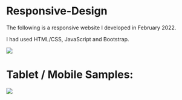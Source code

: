 # Responsive-Design

The following is a responsive website I developed in February 2022.

I had used HTML/CSS, JavaScript and Bootstrap.

![](UI/assets/Rec1.gif)

# Tablet / Mobile Samples:

![](UI/assets/Rec2.gif)
